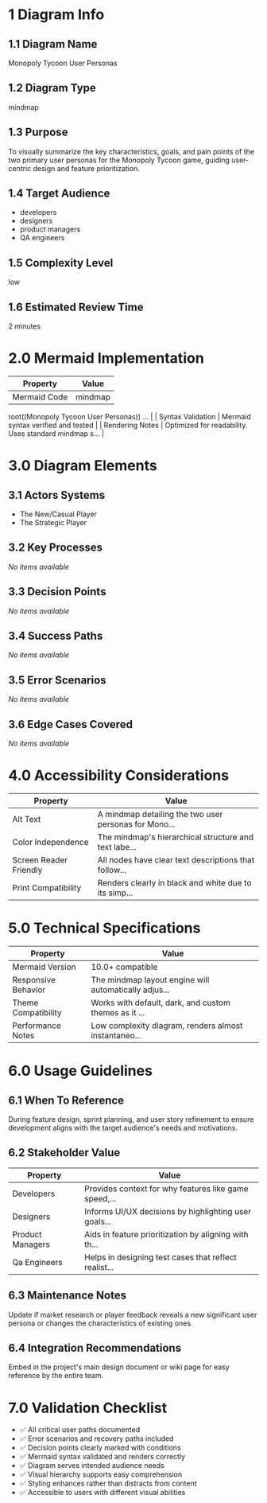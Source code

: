 # 1 Diagram Info

## 1.1 Diagram Name

Monopoly Tycoon User Personas

## 1.2 Diagram Type

mindmap

## 1.3 Purpose

To visually summarize the key characteristics, goals, and pain points of the two primary user personas for the Monopoly Tycoon game, guiding user-centric design and feature prioritization.

## 1.4 Target Audience

- developers
- designers
- product managers
- QA engineers

## 1.5 Complexity Level

low

## 1.6 Estimated Review Time

2 minutes

# 2.0 Mermaid Implementation

| Property | Value |
|----------|-------|
| Mermaid Code | mindmap
  root((Monopoly Tycoon User Personas))
  ... |
| Syntax Validation | Mermaid syntax verified and tested |
| Rendering Notes | Optimized for readability. Uses standard mindmap s... |

# 3.0 Diagram Elements

## 3.1 Actors Systems

- The New/Casual Player
- The Strategic Player

## 3.2 Key Processes

*No items available*

## 3.3 Decision Points

*No items available*

## 3.4 Success Paths

*No items available*

## 3.5 Error Scenarios

*No items available*

## 3.6 Edge Cases Covered

*No items available*

# 4.0 Accessibility Considerations

| Property | Value |
|----------|-------|
| Alt Text | A mindmap detailing the two user personas for Mono... |
| Color Independence | The mindmap's hierarchical structure and text labe... |
| Screen Reader Friendly | All nodes have clear text descriptions that follow... |
| Print Compatibility | Renders clearly in black and white due to its simp... |

# 5.0 Technical Specifications

| Property | Value |
|----------|-------|
| Mermaid Version | 10.0+ compatible |
| Responsive Behavior | The mindmap layout engine will automatically adjus... |
| Theme Compatibility | Works with default, dark, and custom themes as it ... |
| Performance Notes | Low complexity diagram, renders almost instantaneo... |

# 6.0 Usage Guidelines

## 6.1 When To Reference

During feature design, sprint planning, and user story refinement to ensure development aligns with the target audience's needs and motivations.

## 6.2 Stakeholder Value

| Property | Value |
|----------|-------|
| Developers | Provides context for why features like game speed,... |
| Designers | Informs UI/UX decisions by highlighting user goals... |
| Product Managers | Aids in feature prioritization by aligning with th... |
| Qa Engineers | Helps in designing test cases that reflect realist... |

## 6.3 Maintenance Notes

Update if market research or player feedback reveals a new significant user persona or changes the characteristics of existing ones.

## 6.4 Integration Recommendations

Embed in the project's main design document or wiki page for easy reference by the entire team.

# 7.0 Validation Checklist

- ✅ All critical user paths documented
- ✅ Error scenarios and recovery paths included
- ✅ Decision points clearly marked with conditions
- ✅ Mermaid syntax validated and renders correctly
- ✅ Diagram serves intended audience needs
- ✅ Visual hierarchy supports easy comprehension
- ✅ Styling enhances rather than distracts from content
- ✅ Accessible to users with different visual abilities

